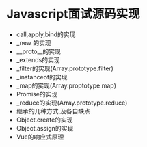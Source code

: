 # Javascript面试源码实现

- call,apply,bind的实现
- _new 的实现
- __proto__的实现
- _extends的实现
- _filter的实现(Array.prototype.filter)
- _instanceof的实现
- _map的实现(Array.proptotype.map)
- Promise的实现
- _reduce的实现(Array.prototype.reduce)
- 继承的几种方式,及各自缺点
- Object.create的实现
- Object.assign的实现
- Vue的响应式原理